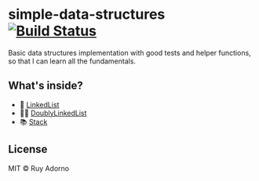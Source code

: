 # simple-data-structures [![Build Status](https://travis-ci.org/ruyadorno/simple-data-structures.svg?branch=master)](https://travis-ci.org/ruyadorno/simple-data-structures)

Basic data structures implementation with good tests and helper functions, so that I can learn all the fundamentals.

## What's inside?

- :link: [LinkedList](./linkedlist.py)
- :link::link: [DoublyLinkedList](./doublylinkedlist.py)
- :books: [Stack](./stack.py)

## License

MIT © Ruy Adorno

